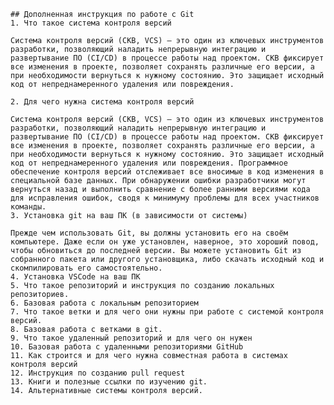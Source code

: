 
    ## Дополненная инструкция по работе с Git
    1. Что такое система контроля версий

    Система контроля версий (СКВ, VCS) — это один из ключевых инструментов разработки, позволяющий наладить непрерывную интеграцию и развертывание ПО (CI/CD) в процессе работы над проектом. СКВ фиксирует все изменения в проекте, позволяет сохранять различные его версии, а при необходимости вернуться к нужному состоянию. Это защищает исходный код от непреднамеренного удаления или повреждения.

    2. Для чего нужна система контроля версий

    Система контроля версий (СКВ, VCS) — это один из ключевых инструментов разработки, позволяющий наладить непрерывную интеграцию и развертывание ПО (CI/CD) в процессе работы над проектом. СКВ фиксирует все изменения в проекте, позволяет сохранять различные его версии, а при необходимости вернуться к нужному состоянию. Это защищает исходный код от непреднамеренного удаления или повреждения. Программное обеспечение контроля версий отслеживает все вносимые в код изменения в специальной базе данных. При обнаружении ошибки разработчики могут вернуться назад и выполнить сравнение с более ранними версиями кода для исправления ошибок, сводя к минимуму проблемы для всех участников команды.
    3. Установка git на ваш ПК (в зависимости от системы)
    
    Прежде чем использовать Git, вы должны установить его на своём компьютере. Даже если он уже установлен, наверное, это хороший повод, чтобы обновиться до последней версии. Вы можете установить Git из собранного пакета или другого установщика, либо скачать исходный код и скомпилировать его самостоятельно.
    4. Установка VSCode на ваш ПК
    5. Что такое репозиторий и инструкция по созданию локальных репозиториев.
    6. Базовая работа с локальным репозиторием
    7. Что такое ветки и для чего они нужны при работе с системой контроля версий.
    8. Базовая работа с ветками в git.
    9. Что такое удаленный репозиторий и для чего он нужен
    10. Базовая работа с удаленными репозиториями GitHub
    11. Как строится и для чего нужна совместная работа в системах контроля версий
    12. Инструкция по созданию pull request
    13. Книги и полезные ссылки по изучению git.
    14. Альтернативные системы контроля версий.
